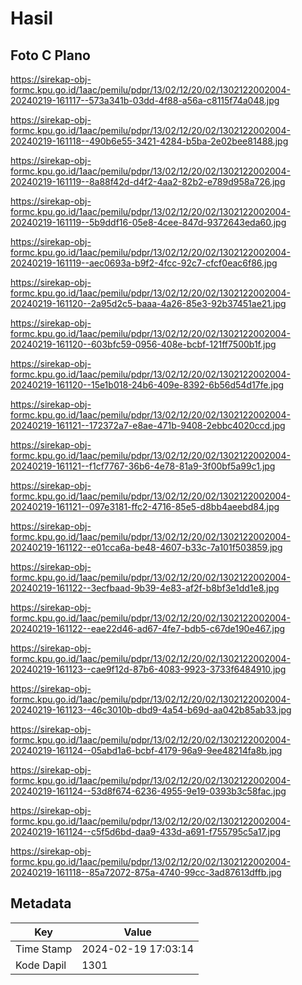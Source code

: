 # Hasil

## Foto C Plano

https://sirekap-obj-formc.kpu.go.id/1aac/pemilu/pdpr/13/02/12/20/02/1302122002004-20240219-161117--573a341b-03dd-4f88-a56a-c8115f74a048.jpg

https://sirekap-obj-formc.kpu.go.id/1aac/pemilu/pdpr/13/02/12/20/02/1302122002004-20240219-161118--490b6e55-3421-4284-b5ba-2e02bee81488.jpg

https://sirekap-obj-formc.kpu.go.id/1aac/pemilu/pdpr/13/02/12/20/02/1302122002004-20240219-161119--8a88f42d-d4f2-4aa2-82b2-e789d958a726.jpg

https://sirekap-obj-formc.kpu.go.id/1aac/pemilu/pdpr/13/02/12/20/02/1302122002004-20240219-161119--5b9ddf16-05e8-4cee-847d-9372643eda60.jpg

https://sirekap-obj-formc.kpu.go.id/1aac/pemilu/pdpr/13/02/12/20/02/1302122002004-20240219-161119--aec0693a-b9f2-4fcc-92c7-cfcf0eac6f86.jpg

https://sirekap-obj-formc.kpu.go.id/1aac/pemilu/pdpr/13/02/12/20/02/1302122002004-20240219-161120--2a95d2c5-baaa-4a26-85e3-92b37451ae21.jpg

https://sirekap-obj-formc.kpu.go.id/1aac/pemilu/pdpr/13/02/12/20/02/1302122002004-20240219-161120--603bfc59-0956-408e-bcbf-121ff7500b1f.jpg

https://sirekap-obj-formc.kpu.go.id/1aac/pemilu/pdpr/13/02/12/20/02/1302122002004-20240219-161120--15e1b018-24b6-409e-8392-6b56d54d17fe.jpg

https://sirekap-obj-formc.kpu.go.id/1aac/pemilu/pdpr/13/02/12/20/02/1302122002004-20240219-161121--172372a7-e8ae-471b-9408-2ebbc4020ccd.jpg

https://sirekap-obj-formc.kpu.go.id/1aac/pemilu/pdpr/13/02/12/20/02/1302122002004-20240219-161121--f1cf7767-36b6-4e78-81a9-3f00bf5a99c1.jpg

https://sirekap-obj-formc.kpu.go.id/1aac/pemilu/pdpr/13/02/12/20/02/1302122002004-20240219-161121--097e3181-ffc2-4716-85e5-d8bb4aeebd84.jpg

https://sirekap-obj-formc.kpu.go.id/1aac/pemilu/pdpr/13/02/12/20/02/1302122002004-20240219-161122--e01cca6a-be48-4607-b33c-7a101f503859.jpg

https://sirekap-obj-formc.kpu.go.id/1aac/pemilu/pdpr/13/02/12/20/02/1302122002004-20240219-161122--3ecfbaad-9b39-4e83-af2f-b8bf3e1dd1e8.jpg

https://sirekap-obj-formc.kpu.go.id/1aac/pemilu/pdpr/13/02/12/20/02/1302122002004-20240219-161122--eae22d46-ad67-4fe7-bdb5-c67de190e467.jpg

https://sirekap-obj-formc.kpu.go.id/1aac/pemilu/pdpr/13/02/12/20/02/1302122002004-20240219-161123--cae9f12d-87b6-4083-9923-3733f6484910.jpg

https://sirekap-obj-formc.kpu.go.id/1aac/pemilu/pdpr/13/02/12/20/02/1302122002004-20240219-161123--46c3010b-dbd9-4a54-b69d-aa042b85ab33.jpg

https://sirekap-obj-formc.kpu.go.id/1aac/pemilu/pdpr/13/02/12/20/02/1302122002004-20240219-161124--05abd1a6-bcbf-4179-96a9-9ee48214fa8b.jpg

https://sirekap-obj-formc.kpu.go.id/1aac/pemilu/pdpr/13/02/12/20/02/1302122002004-20240219-161124--53d8f674-6236-4955-9e19-0393b3c58fac.jpg

https://sirekap-obj-formc.kpu.go.id/1aac/pemilu/pdpr/13/02/12/20/02/1302122002004-20240219-161124--c5f5d6bd-daa9-433d-a691-f755795c5a17.jpg

https://sirekap-obj-formc.kpu.go.id/1aac/pemilu/pdpr/13/02/12/20/02/1302122002004-20240219-161118--85a72072-875a-4740-99cc-3ad87613dffb.jpg


## Metadata

| Key        | Value               |
| ---------- | ------------------- |
| Time Stamp | 2024-02-19 17:03:14 |
| Kode Dapil | 1301                |



